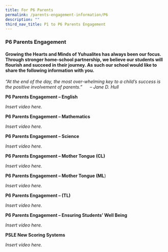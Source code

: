 ```yaml
---
title: For P6 Parents
permalink: /parents-engagement-information/P6
description: ""
third_nav_title: P1 to P6 Parents Engagement
---
```


### P6 Parents Engagement

#### Growing the Hearts and Minds of Yuhualites has always been our focus. Through stronger home-school partnership, we believe our students will flourish and succeed in their journey. As such our school would like to share the following information with you.


_“At the end of the day, the most over-whelming key to a child’s success is the positive involvement of parents.”      – Jane D. Hull_

**P6 Parents Engagement – English**

*Insert video here.*

**P6 Parents Engagement – Mathematics**

*Insert video here.*

**P6 Parents Engagement – Science**

*Insert video here.*

**P6 Parents Engagement – Mother Tongue (CL)**

*Insert video here.*

**P6 Parents Engagement – Mother Tongue (ML**)

*Insert video here.*

**P6 Parents Engagement – (TL)**

*Insert video here.*

**P6 Parents Engagement – Ensuring Students’ Well Being**

*Insert video here.*

**PSLE New Scoring Systems**

*Insert video here.*